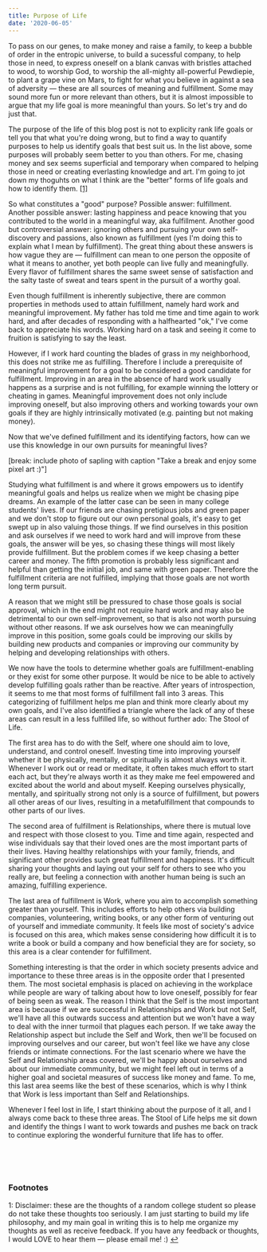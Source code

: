 ```yaml
---
title: Purpose of Life
date: '2020-06-05'
---
```


To pass on our genes, to make money and raise a family, to keep a bubble of order in the entropic universe, to build a sucessful company, to help those in need, to express oneself on a blank canvas with bristles attached to wood, to worship God, to worship the all-mighty all-powerful Pewdiepie, to plant a grape vine on Mars, to fight for what you believe in against a sea of adversity — these are all sources of meaning and fulfillment. Some may sound more fun or more relevant than others, but it is almost impossible to argue that my life goal is more meaningful than yours. So let's try and do just that.

The purpose of the life of this blog post is not to explicity rank life goals or tell you that what you're doing wrong, but to find a way to quantify purposes to help us identify goals that best suit us. In the list above, some purposes will probably seem better to you than others. For me, chasing money and sex seems superficial and temporary when compared to helping those in need or creating everlasting knowledge and art. I'm going to jot down my thoguhts on what I think are the "better" forms of life goals and how to identify them. <a href="#fn1" class="footnote_small">[1]<span id="a1" class="anchor" /></a>

So what constitutes a "good" purpose? Possible answer: fulfillment. Another possible answer: lasting happiness and peace knowing that you contributed to the world in a meaningful way, aka fulfillment. Another good but controversial answer: ignoring others and pursuing your own self-discovery and passions, also known as fulfillment (yes I'm doing this to explain what I mean by fulfillment). The great thing about these answers is how vague they are — fulfillment can mean to one person the opposite of what it means to another, yet both people can live fully and meaningfully. Every flavor of fulfillment shares the same sweet sense of satisfaction and the salty taste of sweat and tears spent in the pursuit of a worthy goal.

Even though fulfillment is inherently subjective, there are common properties in methods used to attain fulfillment, namely hard work and meaningful improvement. My father has told me time and time again to work hard, and after decades of responding with a halfhearted "ok," I've come back to appreciate his words. Working hard on a task and seeing it come to fruition is satisfying to say the least.

However, if I work hard counting the blades of grass in my neighborhood, this does not strike me as fulfilling. Therefore I include a prerequisite of meaningful improvement for a goal to be considered a good candidate for fulfillment. Improving in an area in the absence of hard work usually happens as a surprise and is not fulfilling, for example winning the lottery or cheating in games. Meaningful improvement does not only include improving oneself, but also improving others and working towards your own goals if they are highly intrinsically motivated (e.g. painting but not making money).

Now that we've defined fulfillment and its identifying factors, how can we use this knowledge in our own pursuits for meaningful lives?

[break: include photo of sapling with caption "Take a break and enjoy some pixel art :)"]

Studying what fulfillment is and where it grows empowers us to identify meaningful goals and helps us realize when we might be chasing pipe dreams. An example of the latter case can be seen in many college students' lives. If our friends are chasing pretigious jobs and green paper and we don't stop to figure out our own personal goals, it's easy to get swept up in also valuing those things. If we find ourselves in this position and ask ourselves if we need to work hard and will improve from these goals, the answer will be yes, so chasing these things will most likely provide fulfillment. But the problem comes if we keep chasing a better career and money. The fifth promotion is probably less significant and helpful than getting the initial job, and same with green paper. Therefore the fulfillment criteria are not fulfilled, implying that those goals are not worth long term pursuit. 

A reason that we might still be pressured to chase those goals is social approval, which in the end might not require hard work and may also be detrimental to our own self-improvement, so that is also not worth pursuing without other reasons. If we ask ourselves how we can meaningfully improve in this position, some goals could be improving our skills by building new products and companies or improving our community by helping and developing relationships with others.

We now have the tools to determine whether goals are fulfillment-enabling or they exist for some other purpose. It would be nice to be able to actively develop fulfilling goals rather than be reactive. After years of introspection, it seems to me that most forms of fulfillment fall into 3 areas. This categorizing of fulfillment helps me plan and think more clearly about my own goals, and I've also identified a triangle where the lack of any of these areas can result in a less fulfilled life, so without further ado: The Stool of Life. 

The first area has to do with the Self, where one should aim to love, understand, and control oneself. Investing time into improving yourself whether it be physically, mentally, or spiritually is almost always worth it. Whenever I work out or read or meditate, it often takes much effort to start each act, but they're always worth it as they make me feel empowered and excited about the world and about myself. Keeping ourselves physically, mentally, and spiritually strong not only is a source of fulfillment, but powers all other areas of our lives, resulting in a metafulfillment that compounds to other parts of our lives.

The second area of fulfillment is Relationships, where there is mutual love and respect with those closest to you. Time and time again, respected and wise individuals say that their loved ones are the most important parts of their lives. Having healthy relationships with your family, friends, and significant other provides such great fulfillment and happiness. It's difficult sharing your thoughts and laying out your self for others to see who you really are, but feeling a connection with another human being is such an amazing, fulfilling experience.

The last area of fulfillment is Work, where you aim to accomplish something greater than yourself. This includes efforts to help others via building companies, volunteering, writing books, or any other form of venturing out of yourself and immediate community. It feels like most of society's advice is focused on this area, which makes sense considering how difficult it is to write a book or build a company and how beneficial they are for society, so this area is a clear contender for fulfillment.

Something interesting is that the order in which society presents advice and importance to these three areas is in the opposite order that I presented them. The most societal emphasis is placed on achieving in the workplace while people are wary of talking about how to love oneself, possibly for fear of being seen as weak. The reason I think that the Self is the most important area is because if we are successful in Relationships and Work but not Self, we'll have all this outwards success and attention but we won't have a way to deal with the inner turmoil that plagues each person. If we take away the Relationship aspect but include the Self and Work, then we'll be focused on improving ourselves and our career, but won't feel like we have any close friends or intimate connections. For the last scenario where we have the Self and Relationship areas covered, we'll be happy about ourselves and about our immediate community, but we might feel left out in terms of a higher goal and societal measures of success like money and fame. To me, this last area seems like the best of these scenarios, which is why I think that Work is less important than Self and Relationships.

Whenever I feel lost in life, I start thinking about the purpose of it all, and I always come back to these three areas. The Stool of Life helps me sit down and identify the things I want to work towards and pushes me back on track to continue exploring the wonderful furniture that life has to offer.

<br><br><br>
### Footnotes
1<span id="fn1" class="anchor"></span>: Disclaimer: these are the thoughts of a random college student so please do not take these thoughts too seriously. I am just starting to build my life philosophy, and my main goal in writing this is to help me organize my thoughts as well as receive feedback. If you have any feedback or thoughts, I would LOVE to hear them — please email me! :) [↩](#a1)